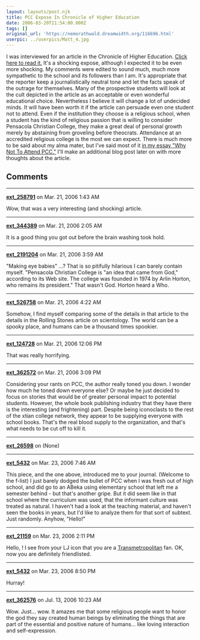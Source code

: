 ```yaml
---
layout: layouts/post.njk
title: PCC Expose In Chronicle of Higher Education
date: 2006-03-20T21:54:00.000Z
tags: []
original_url: 'https://nemorathwald.dreamwidth.org/116696.html'
userpic: ../userpics/Matt_4.jpg
---
```

I was interviewed for an article in the Chronicle of Higher Education. [Click here to read it.](http://chronicle.com/free/v52/i29/29a04001.htm) It's a shocking expose, although I expected it to be even more shocking. My comments were edited to sound much, much more sympathetic to the school and its followers than I am. It's appropriate that the reporter keep a journalistically neutral tone and let the facts speak of the outrage for themselves. Many of the prospective students will look at the cult depicted in the article as an acceptable or even wonderful educational choice. Nevertheless I believe it will change a lot of undecided minds. It will have been worth it if the article can persuade even one student not to attend. Even if the institution they choose is a religious school, when a student has the kind of religious passion that is willing to consider Pensacola Christian College, they make a great deal of personal growth merely by abstaining from groveling before theocrats. Attendance at an accredited religious college is the most we can expect. There is much more to be said about my alma mater, but I've said most of it [in my essay "Why Not To Attend PCC."](http://www.nemorathwald.com/Why_Not_to_Choose_PCC.htm) I'll make an additional blog post later on with more thoughts about the article.

## Comments

---

**[ext_258791](https://www.dreamwidth.org/users/ext_258791)** on Mar. 21, 2006 1:43 AM

Wow, that was a very interesting (and shocking) article.

---

**[ext_344389](https://www.dreamwidth.org/users/ext_344389)** on Mar. 21, 2006 2:05 AM

It is a good thing you got out before the brain washing took hold.

---

**[ext_2191204](https://www.dreamwidth.org/users/ext_2191204)** on Mar. 21, 2006 3:59 AM

"Making eye babies" ...? That is so pitifully hilarious I can barely contain myself. "Pensacola Christian College is "an idea that came from God," according to its Web site. The college was founded in 1974 by Arlin Horton, who remains its president." That wasn't God. Horton heard a Who.

---

**[ext_526758](https://www.dreamwidth.org/users/ext_526758)** on Mar. 21, 2006 4:22 AM

Somehow, I find myself comparing some of the details in that article to the details in the Rolling Stones article on scientology. The world can be a spooky place, and humans can be a thousand times spookier.

---

**[ext_124728](https://www.dreamwidth.org/users/ext_124728)** on Mar. 21, 2006 12:06 PM

That was really horrifying.

---

**[ext_362572](https://www.dreamwidth.org/users/ext_362572)** on Mar. 21, 2006 3:09 PM

Considering your rants on PCC, the author really toned you down. I wonder how much he toned down everyone else? Or maybe he just decided to focus on stories that would be of greater personal impact to potential students. However, the whole book publishing industry that they have there is the interesting (and frightening) part. Despite being iconoclasts to the rest of the xtian college network, they appear to be supplying everyone with school books. That's the real blood supply to the organization, and that's what needs to be cut off to kill it.

---

**[ext_26598](https://www.dreamwidth.org/users/ext_26598)** on (None)



---

**[ext_5432](https://www.dreamwidth.org/users/ext_5432)** on Mar. 23, 2006 7:46 AM

This piece, and the one above, introduced me to your journal. (Welcome to the f-list) I just barely dodged the bullet of PCC when I was fresh out of high school, and did go to an ABeka using elementary school that left me a semester behind - but that's another gripe. But it did seem like in that school where the curriculum was used, that the informant culture was treated as natural. I haven't had a look at the teaching material, and haven't seen the books in years, but I'd like to analyze them for that sort of subtext. Just randomly. Anyhow, "Hello!"

---

**[ext_21159](https://www.dreamwidth.org/users/ext_21159)** on Mar. 23, 2006 2:11 PM

Hello, ! I see from your LJ icon that you are a [Transmetropolitan](http://en.wikipedia.org/wiki/Transmetropolitan) fan. OK, now you are definitely friendlisted.

---

**[ext_5432](https://www.dreamwidth.org/users/ext_5432)** on Mar. 23, 2006 8:50 PM

Hurray!

---

**[ext_362576](https://www.dreamwidth.org/users/ext_362576)** on Jul. 13, 2006 10:23 AM

Wow. Just... wow. It amazes me that some religious people want to honor the god they say created human beings by eliminating the things that are part of the essential and positive nature of humans... like loving interaction and self-expression.
